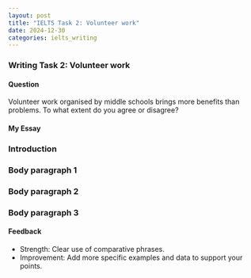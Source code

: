 ```yaml
---
layout: post
title: "IELTS Task 2: Volunteer work"
date: 2024-12-30
categories: ielts_writing
---
```


### Writing Task 2: Volunteer work

#### Question
Volunteer work organised by middle schools brings more benefits than problems. To what extent do you agree or disagree?

#### My Essay
### Introduction

### Body paragraph 1

### Body paragraph 2

### Body paragraph 3



#### Feedback
- Strength: Clear use of comparative phrases.
- Improvement: Add more specific examples and data to support your points.
